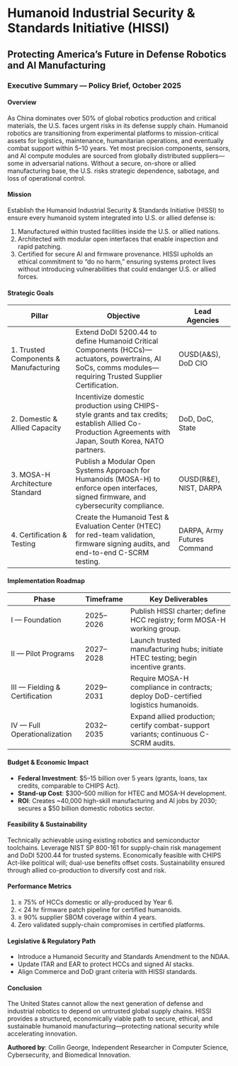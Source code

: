 # Humanoid Industrial Security & Standards Initiative (HISSI)
## Protecting America’s Future in Defense Robotics and AI Manufacturing
### Executive Summary — Policy Brief, October 2025

#### Overview
As China dominates over 50% of global robotics production and critical materials, the U.S. faces urgent risks in its defense supply chain. Humanoid robotics are transitioning from experimental platforms to mission-critical assets for logistics, maintenance, humanitarian operations, and eventually combat support within 5–10 years. Yet most precision components, sensors, and AI compute modules are sourced from globally distributed suppliers—some in adversarial nations. Without a secure, on-shore or allied manufacturing base, the U.S. risks strategic dependence, sabotage, and loss of operational control.

#### Mission
Establish the Humanoid Industrial Security & Standards Initiative (HISSI) to ensure every humanoid system integrated into U.S. or allied defense is:
1. Manufactured within trusted facilities inside the U.S. or allied nations.
2. Architected with modular open interfaces that enable inspection and rapid patching.
3. Certified for secure AI and firmware provenance.
HISSI upholds an ethical commitment to “do no harm,” ensuring systems protect lives without introducing vulnerabilities that could endanger U.S. or allied forces.

#### Strategic Goals

| Pillar | Objective | Lead Agencies |
|--------|-----------|---------------|
| 1. Trusted Components & Manufacturing | Extend DoDI 5200.44 to define Humanoid Critical Components (HCCs)—actuators, powertrains, AI SoCs, comms modules—requiring Trusted Supplier Certification. | OUSD(A&S), DoD CIO |
| 2. Domestic & Allied Capacity | Incentivize domestic production using CHIPS-style grants and tax credits; establish Allied Co-Production Agreements with Japan, South Korea, NATO partners. | DoD, DoC, State |
| 3. MOSA-H Architecture Standard | Publish a Modular Open Systems Approach for Humanoids (MOSA-H) to enforce open interfaces, signed firmware, and cybersecurity compliance. | OUSD(R&E), NIST, DARPA |
| 4. Certification & Testing | Create the Humanoid Test & Evaluation Center (HTEC) for red-team validation, firmware signing audits, and end-to-end C-SCRM testing. | DARPA, Army Futures Command |

#### Implementation Roadmap

| Phase | Timeframe | Key Deliverables |
|-------|-----------|------------------|
| I — Foundation | 2025–2026 | Publish HISSI charter; define HCC registry; form MOSA-H working group. |
| II — Pilot Programs | 2027–2028 | Launch trusted manufacturing hubs; initiate HTEC testing; begin incentive grants. |
| III — Fielding & Certification | 2029–2031 | Require MOSA-H compliance in contracts; deploy DoD-certified logistics humanoids. |
| IV — Full Operationalization | 2032–2035 | Expand allied production; certify combat-support variants; continuous C-SCRM audits. |

#### Budget & Economic Impact
- **Federal Investment**: $5–15 billion over 5 years (grants, loans, tax credits, comparable to CHIPS Act).
- **Stand-up Cost**: $300–500 million for HTEC and MOSA-H development.
- **ROI**: Creates ~40,000 high-skill manufacturing and AI jobs by 2030; secures a $50 billion domestic robotics sector.

#### Feasibility & Sustainability
Technically achievable using existing robotics and semiconductor toolchains. Leverage NIST SP 800-161 for supply-chain risk management and DoDI 5200.44 for trusted systems. Economically feasible with CHIPS Act-like political will; dual-use benefits offset costs. Sustainability ensured through allied co-production to diversify cost and risk.

#### Performance Metrics
1. ≥ 75% of HCCs domestic or ally-produced by Year 6.
2. < 24 hr firmware patch pipeline for certified humanoids.
3. ≥ 90% supplier SBOM coverage within 4 years.
4. Zero validated supply-chain compromises in certified platforms.

#### Legislative & Regulatory Path
- Introduce a Humanoid Security and Standards Amendment to the NDAA.
- Update ITAR and EAR to protect HCCs and signed AI stacks.
- Align Commerce and DoD grant criteria with HISSI standards.

#### Conclusion
The United States cannot allow the next generation of defense and industrial robotics to depend on untrusted global supply chains. HISSI provides a structured, economically viable path to secure, ethical, and sustainable humanoid manufacturing—protecting national security while accelerating innovation.

**Authored by**: Collin George, Independent Researcher in Computer Science, Cybersecurity, and Biomedical Innovation.